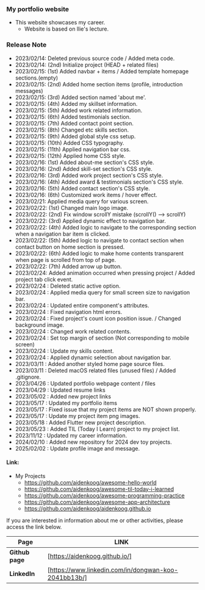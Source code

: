 ### My portfolio website

- This website showcases my career.
  - Website is based on llie's lecture.

### Release Note

- 2023/02/14: Deleted previous source code / Added meta code.
- 2023/02/14: (2nd) Initialize project (HEAD + related files)
- 2023/02/15: (1st) Added navbar + items / Added template homepage sections.(empty)
- 2023/02/15: (2nd) Added home section items (profile, introduction messages)
- 2023/02/15: (3rd) Added section named 'about me'.
- 2023/02/15: (4th) Added my skillset information.
- 2023/02/15: (5th) Added work related information.
- 2023/02/15: (6th) Added testimonials section.
- 2023/02/15: (7th) Added contact point section.
- 2023/02/15: (8th) Changed etc skills section.
- 2023/02/15: (9th) Added global style css setup.
- 2023/02/15: (10th) Added CSS typography.
- 2023/02/15: (11th) Applied navigation bar css.
- 2023/02/15: (12th) Applied home CSS style.
- 2023/02/16: (1st) Added about-me section's CSS style.
- 2023/02/16: (2nd) Added skill-set section's CSS style.
- 2023/02/16: (3rd) Added work project section's CSS style.
- 2023/02/16: (4th) Added award & testimonials section's CSS style.
- 2023/02/16: (5th) Added contact section's CSS style.
- 2023/02/16: (6th) Customized work items / hover effect.
- 2023/02/21: Applied media query for various screen.
- 2023/02/22: (1st) Changed main logo image.
- 2023/02/22: (2nd) Fix window scrollY mistake (scrollY() --> scrollY)
- 2023/02/22: (3rd) Applied dynamic effect to navigation bar.
- 2023/02/22: (4th) Added logic to navigate to the corresponding section when a navigation bar item is clicked.
- 2023/02/22: (5th) Added logic to navigate to contact section when contact button on home section is pressed.
- 2023/02/22: (6th) Added logic to make home contents transparent when page is scrolled from top of page.
- 2023/02/22: (7th) Added arrow up button.
- 2023/02/24: Added animation occurred when pressing project / Added project tab click event.
- 2023/02/24 : Deleted static active option.
- 2023/02/24 : Applied media query for small screen size to navigation bar.
- 2023/02/24 : Updated entire component's attributes.
- 2023/02/24 : Fixed navigation html errors.
- 2023/02/24 : Fixed project's count icon position issue. / Changed background image.
- 2023/02/24 : Changed work related contents.
- 2023/02/24 : Set top margin of section (Not corresponding to mobile screen)
- 2023/02/24 : Update my skills content.
- 2023/02/24 : Applied dynamic selection about navigation bar.
- 2023/03/11 : Added another styled home page source files.
- 2023/03/11 : Deleted macOS related files (unused files) / Added .gitignore.
- 2023/04/26 : Updated portfolio webpage content / files
- 2023/04/29 : Updated resume links
- 2023/05/02 : Added new project links
- 2023/05/17 : Updated my portfolio items
- 2023/05/17 : Fixed issue that my project items are NOT shown properly.
- 2023/05/17 : Update my project item png images.
- 2023/05/18 : Added Flutter new project description.
- 2023/05/23 : Added TIL (Today I Learn) project to my project list.
- 2023/11/12 : Updated my career information.
- 2024/02/10 : Added new repository for 2024 dev toy projects.
- 2025/02/02 : Update profile image and message.

#### Link:
- My Projects
  - https://github.com/aidenkoog/awesome-hello-world 
  - https://github.com/aidenkoog/awesome-til-today-i-learned 
  - https://github.com/aidenkoog/awesome-programming-practice 
  - https://github.com/aidenkoog/awesome-app-architecture
  - https://github.com/aidenkoog/aidenkoog.github.io
    
If you are interested in information about me or other activities, please access the link below.

| **Page**        | **LINK**                                             |
| --------------- | ---------------------------------------------------- |
| **Github page** | [https://aidenkoog.github.io/]                       |
| **LinkedIn**    | [https://www.linkedin.com/in/dongwan-koo-2041bb13b/] |
